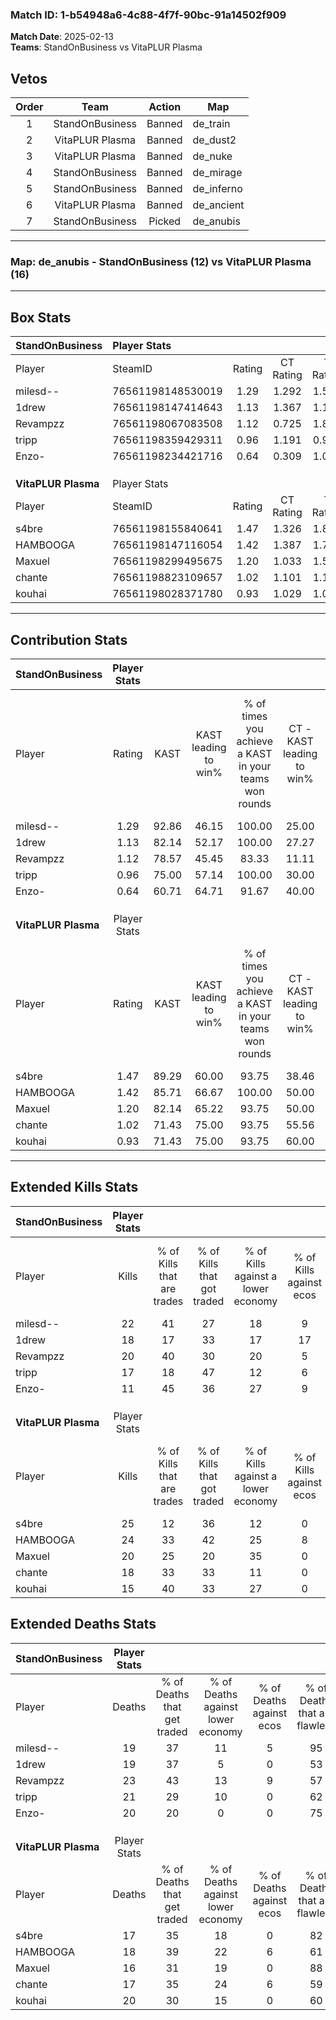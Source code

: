 ### Match ID: 1-b54948a6-4c88-4f7f-90bc-91a14502f909  
**Match Date**: 2025-02-13  
**Teams**: StandOnBusiness vs VitaPLUR Plasma  

## Vetos  

| Order | Team | Action | Map |
| :---: | :--: | :----: | --- |
| 1 | StandOnBusiness | Banned | de_train |
| 2 | VitaPLUR Plasma | Banned | de_dust2 |
| 3 | VitaPLUR Plasma | Banned | de_nuke |
| 4 | StandOnBusiness | Banned | de_mirage |
| 5 | StandOnBusiness | Banned | de_inferno |
| 6 | VitaPLUR Plasma | Banned | de_ancient |
| 7 | StandOnBusiness | Picked | de_anubis |

---  

### **Map**: de_anubis - StandOnBusiness (12) vs VitaPLUR Plasma (16)  
---  

## Box Stats  

| **StandOnBusiness** | Player Stats      |        |           |          |       |      |       |         |        |      |     |
| :- | :- | :-: | :-: | :-: | :-: | :-: | :-: | :-: | :-: | :-: | :-: |
| Player              | SteamID           | Rating | CT Rating | T Rating | KAST  | ADR  | Kills | Assists | Deaths | K/D  | HS% |
| milesd--            | 76561198148530019 |  1.29  |   1.292   |  1.509   | 92.86 | 71.6 |  22   |    2    |   19   | 1.16 | 31  |
| 1drew               | 76561198147414643 |  1.13  |   1.367   |  1.166   | 82.14 | 73.6 |  18   |   10    |   19   | 0.95 | 38  |
| Revampzz            | 76561198067083508 |  1.12  |   0.725   |  1.822   | 78.57 | 84.4 |  20   |   10    |   23   | 0.87 | 45  |
| tripp               | 76561198359429311 |  0.96  |   1.191   |  0.980   | 75.00 | 64.1 |  17   |    5    |   21   | 0.81 | 35  |
| Enzo-               | 76561198234421716 |  0.64  |   0.309   |  1.087   | 60.71 | 51.6 |  11   |    3    |   20   | 0.55 | 54  |
|                     |                   |        |           |          |       |      |       |         |        |      |     |
|                     |                   |        |           |          |       |      |       |         |        |      |     |
|                     |                   |        |           |          |       |      |       |         |        |      |     |
| **VitaPLUR Plasma** | Player Stats      |        |           |          |       |      |       |         |        |      |     |
| Player              | SteamID           | Rating | CT Rating | T Rating | KAST  | ADR  | Kills | Assists | Deaths | K/D  | HS% |
| s4bre               | 76561198155840641 |  1.47  |   1.326   |  1.880   | 89.29 | 90.5 |  25   |    5    |   17   | 1.47 | 24  |
| HAMBOOGA            | 76561198147116054 |  1.42  |   1.387   |  1.749   | 85.71 | 94.0 |  24   |   10    |   18   | 1.33 | 50  |
| Maxuel              | 76561198299495675 |  1.20  |   1.033   |  1.596   | 82.14 | 67.2 |  20   |    2    |   16   | 1.25 | 70  |
| chante              | 76561198823109657 |  1.02  |   1.101   |  1.179   | 71.43 | 60.6 |  18   |    3    |   17   | 1.06 | 44  |
| kouhai              | 76561198028371780 |  0.93  |   1.029   |  1.074   | 71.43 | 74.0 |  15   |    9    |   20   | 0.75 | 53  |
---  

## Contribution Stats  

| **StandOnBusiness** | Player Stats |       |                      |                                                        |                           |                                                             |                          |                                                            |
| :- | :-: | :-: | :-: | :-: | :-: | :-: | :-: | :-: |
| Player              |    Rating    | KAST  | KAST leading to win% | % of times you achieve a KAST in your teams won rounds | CT - KAST leading to win% | CT - % of times you achieve a KAST in your teams won rounds | T - KAST leading to win% | T - % of times you achieve a KAST in your teams won rounds |
| milesd--            |     1.29     | 92.86 |        46.15         |                         100.00                         |           25.00           |                           100.00                            |          64.29           |                           100.00                           |
| 1drew               |     1.13     | 82.14 |        52.17         |                         100.00                         |           27.27           |                           100.00                            |          75.00           |                           100.00                           |
| Revampzz            |     1.12     | 78.57 |        45.45         |                         83.33                          |           11.11           |                            33.33                            |          69.23           |                           100.00                           |
| tripp               |     0.96     | 75.00 |        57.14         |                         100.00                         |           30.00           |                           100.00                            |          81.82           |                           100.00                           |
| Enzo-               |     0.64     | 60.71 |        64.71         |                         91.67                          |           40.00           |                            66.67                            |          75.00           |                           100.00                           |
|                     |              |       |                      |                                                        |                           |                                                             |                          |                                                            |
|                     |              |       |                      |                                                        |                           |                                                             |                          |                                                            |
|                     |              |       |                      |                                                        |                           |                                                             |                          |                                                            |
| **VitaPLUR Plasma** | Player Stats |       |                      |                                                        |                           |                                                             |                          |                                                            |
| Player              |    Rating    | KAST  | KAST leading to win% | % of times you achieve a KAST in your teams won rounds | CT - KAST leading to win% | CT - % of times you achieve a KAST in your teams won rounds | T - KAST leading to win% | T - % of times you achieve a KAST in your teams won rounds |
| s4bre               |     1.47     | 89.29 |        60.00         |                         93.75                          |           38.46           |                            83.33                            |          83.33           |                           100.00                           |
| HAMBOOGA            |     1.42     | 85.71 |        66.67         |                         100.00                         |           50.00           |                           100.00                            |          83.33           |                           100.00                           |
| Maxuel              |     1.20     | 82.14 |        65.22         |                         93.75                          |           50.00           |                           100.00                            |          81.82           |                           90.00                            |
| chante              |     1.02     | 71.43 |        75.00         |                         93.75                          |           55.56           |                            83.33                            |          90.91           |                           100.00                           |
| kouhai              |     0.93     | 71.43 |        75.00         |                         93.75                          |           60.00           |                           100.00                            |          90.00           |                           90.00                            |
---  

## Extended Kills Stats  

| **StandOnBusiness** | Player Stats |                            |                            |                                    |                         |                              |                                 |                                       |                    |           |
| :- | :-: | :-: | :-: | :-: | :-: | :-: | :-: | :-: | :-: | :-: |
| Player              |    Kills     | % of Kills that are trades | % of Kills that got traded | % of Kills against a lower economy | % of Kills against ecos | % of Kills that are flawless | % of Kills that are close duels | % of Kills that are assisted by flash | Pistol Round Kills | AWP Kills |
| milesd--            |      22      |             41             |             27             |                 18                 |            9            |              68              |                9                |                   5                   |         1          |     6     |
| 1drew               |      18      |             17             |             33             |                 17                 |           17            |              78              |                6                |                   6                   |         2          |     0     |
| Revampzz            |      20      |             40             |             30             |                 20                 |            5            |              70              |               10                |                  15                   |         0          |     0     |
| tripp               |      17      |             18             |             47             |                 12                 |            6            |              71              |               12                |                   6                   |         3          |     0     |
| Enzo-               |      11      |             45             |             36             |                 27                 |            9            |              55              |                0                |                   0                   |         1          |     0     |
|                     |              |                            |                            |                                    |                         |                              |                                 |                                       |                    |           |
|                     |              |                            |                            |                                    |                         |                              |                                 |                                       |                    |           |
|                     |              |                            |                            |                                    |                         |                              |                                 |                                       |                    |           |
| **VitaPLUR Plasma** | Player Stats |                            |                            |                                    |                         |                              |                                 |                                       |                    |           |
| Player              |    Kills     | % of Kills that are trades | % of Kills that got traded | % of Kills against a lower economy | % of Kills against ecos | % of Kills that are flawless | % of Kills that are close duels | % of Kills that are assisted by flash | Pistol Round Kills | AWP Kills |
| s4bre               |      25      |             12             |             36             |                 12                 |            0            |              72              |                0                |                   0                   |         4          |    18     |
| HAMBOOGA            |      24      |             33             |             42             |                 25                 |            8            |              75              |                8                |                   4                   |         2          |     0     |
| Maxuel              |      20      |             25             |             20             |                 35                 |            0            |              65              |               15                |                   5                   |         0          |     0     |
| chante              |      18      |             33             |             33             |                 11                 |            0            |              61              |                0                |                   6                   |         0          |     0     |
| kouhai              |      15      |             40             |             33             |                 27                 |            0            |              53              |                0                |                  13                   |         0          |     0     |
## Extended Deaths Stats  

| **StandOnBusiness** | Player Stats |                             |                                   |                          |                               |                            |                           |               |
| :- | :-: | :-: | :-: | :-: | :-: | :-: | :-: | :-: |
| Player              |    Deaths    | % of Deaths that get traded | % of Deaths against lower economy | % of Deaths against ecos | % of Deaths that are flawless | % of Deaths that are close | % of Deaths while blinded | Deaths to AWP |
| milesd--            |      19      |             37              |                11                 |            5             |              95               |             0              |             0             |       6       |
| 1drew               |      19      |             37              |                 5                 |            0             |              53               |             16             |            16             |       1       |
| Revampzz            |      23      |             43              |                13                 |            9             |              57               |             4              |             4             |       4       |
| tripp               |      21      |             29              |                10                 |            0             |              62               |             5              |             5             |       3       |
| Enzo-               |      20      |             20              |                 0                 |            0             |              75               |             0              |             0             |       4       |
|                     |              |                             |                                   |                          |                               |                            |                           |               |
|                     |              |                             |                                   |                          |                               |                            |                           |               |
|                     |              |                             |                                   |                          |                               |                            |                           |               |
| **VitaPLUR Plasma** | Player Stats |                             |                                   |                          |                               |                            |                           |               |
| Player              |    Deaths    | % of Deaths that get traded | % of Deaths against lower economy | % of Deaths against ecos | % of Deaths that are flawless | % of Deaths that are close | % of Deaths while blinded | Deaths to AWP |
| s4bre               |      17      |             35              |                18                 |            0             |              82               |             0              |            12             |       1       |
| HAMBOOGA            |      18      |             39              |                22                 |            6             |              61               |             6              |             6             |       0       |
| Maxuel              |      16      |             31              |                19                 |            0             |              88               |             0              |             0             |       4       |
| chante              |      17      |             35              |                24                 |            6             |              59               |             12             |            12             |       1       |
| kouhai              |      20      |             30              |                15                 |            0             |              60               |             20             |             5             |       0       |
